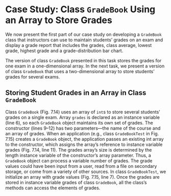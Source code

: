 # Case Study: Class `GradeBook` Using an Array to Store Grades

We now present the first part of our case study on developing a `GradeBook` class that instructors can 
use to maintain students’ grades on an exam and display a grade report that
includes the grades, class average, lowest grade, highest grade and a grade-distribution bar
chart. 

The version of class `GradeBook` presented in this task stores the grades for one
exam in a one-dimensional array. In the next task, we present a version of class `GradeBook`
that uses a two-dimensional array to store students’ grades for several exams.

## Storing Student Grades in an Array in Class `GradeBook`

Class `GradeBook` (Fig. 7.14) uses an array of `int`s to store several students’ grades on a single
exam. Array `grades` is declared as an instance variable (line 6), so each `GradeBook` object
maintains its own set of grades. The constructor (lines 9–12) has two parameters—the name
of the course and an array of grades. When an application (e.g., class `GradeBookTest` in
Fig. 7.15) creates a `GradeBook` object, the application passes an existing int array to the constructor,
which assigns the array’s reference to instance variable grades (Fig. 7.14, line 11).
The grades array’s size is determined by the length instance variable of the constructor’s array parameter.
Thus, a `GradeBook` object can process a variable number of grades. The grade
values could have been input from a user, read from a file on secondary storage, or come from a variety of other sources.
In class `GradeBookTest`, we initialize
an array with grade values (Fig. 7.15, line 7). Once the grades are stored in instance variable
grades of class `GradeBook`, all the class’s methods can access the elements of grades.